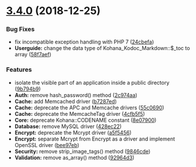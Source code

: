 # [3.4.0](https://github.com/kilofox/kohana/compare/v3.3.6...v3.4.0) (2018-12-25)


### Bug Fixes

* fix incompatible exception handling with PHP 7 ([24cbefa](https://github.com/kilofox/kohana/commit/24cbefa))
* **Userguide:** change the data type of Kohana_Kodoc_Markdown::$_toc to array ([58f7aef](https://github.com/kilofox/kohana/commit/58f7aef))


### Features

* isolate the visible part of an application inside a public directory ([9b794b9](https://github.com/kilofox/kohana/commit/9b794b9))
* **Auth:** remove hash_password() method ([2c974aa](https://github.com/kilofox/kohana/commit/2c974aa))
* **Cache:** add Memcached driver ([b7287ed](https://github.com/kilofox/kohana/commit/b7287ed))
* **Cache:** deprecate the APC and Memcache drivers ([55c0690](https://github.com/kilofox/kohana/commit/55c0690))
* **Cache:** deprecate the MemcacheTag driver ([4cfb5f5](https://github.com/kilofox/kohana/commit/4cfb5f5))
* **Core:** deprecate Kohana::CODENAME constant ([8e07900](https://github.com/kilofox/kohana/commit/8e07900))
* **Database:** remove MySQL driver ([428ec22](https://github.com/kilofox/kohana/commit/428ec22))
* **Encrypt:** deprecate the Mcrypt driver ([a5f5456](https://github.com/kilofox/kohana/commit/a5f5456))
* **Encrypt:** separate Mcrypt from Encrypt as a driver and implement OpenSSL driver ([bee97eb](https://github.com/kilofox/kohana/commit/bee97eb))
* **Security:** remove strip_image_tags() method ([9846cde](https://github.com/kilofox/kohana/commit/9846cde))
* **Validation:** remove as_array() method ([92964d3](https://github.com/kilofox/kohana/commit/92964d3))

